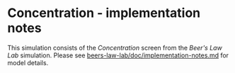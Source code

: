# Concentration - implementation notes

This simulation consists of the _Concentration_ screen from the _Beer's Law Lab_ simulation.
Please see [beers-law-lab/doc/implementation-notes.md](https://github.com/phetsims/beers-law-lab/blob/main/doc/implementation-notes.md) for model details.